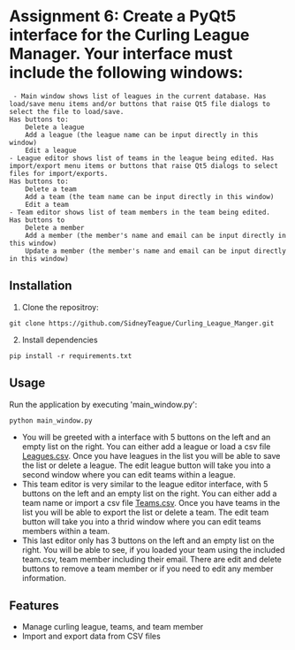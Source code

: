 # Assignment 6: Create a PyQt5 interface for the Curling League Manager.  Your interface must include the following windows:
	 - Main window shows list of leagues in the current database. Has load/save menu items and/or buttons that raise Qt5 file dialogs to select the file to load/save.
	Has buttons to:
		Delete a league
		Add a league (the league name can be input directly in this window)
		Edit a league
	- League editor shows list of teams in the league being edited. Has import/export menu items or buttons that raise Qt5 dialogs to select files for import/exports.
 	Has buttons to:
		Delete a team
		Add a team (the team name can be input directly in this window)
		Edit a team
	- Team editor shows list of team members in the team being edited.
 	Has buttons to
		Delete a member
		Add a member (the member's name and email can be input directly in this window)
		Update a member (the member's name and email can be input directly in this window)

## Installation

1. Clone the repositroy:
```
git clone https://github.com/SidneyTeague/Curling_League_Manger.git
```
2. Install dependencies
```
pip install -r requirements.txt
```

## Usage
Run the application by executing 'main_window.py':
```
python main_window.py
```
	 
+ You will be greeted with a interface with 5 buttons on the left and an empty list on the right. You can either add a league or load a csv file [Leagues.csv](module6/league/tests/Leagues.csv).
Once you have leagues in the list you will be able to save the list or delete a league. The edit league button will take you into a second window where you can edit teams within a league.
+ This team editor is very similar to the league editor interface, with 5 buttons on the left and an empty list on the right. You can either add a team name or import a csv file [Teams.csv](module6/league/tests/Teams.csv). 
Once you have teams in the list you will be able to export the list or delete a team. The edit team button will take you into a thrid window where you can edit teams members within a team.
+ This last editor only has 3 buttons on the left and an empty list on the right. You will be able to see, if you loaded your team using the included team.csv, team member including their email. There are edit and delete buttons to remove a team member or if you need to edit any member information.

## Features

+ Manage curling league, teams, and team member
+ Import and export data from CSV files
	
